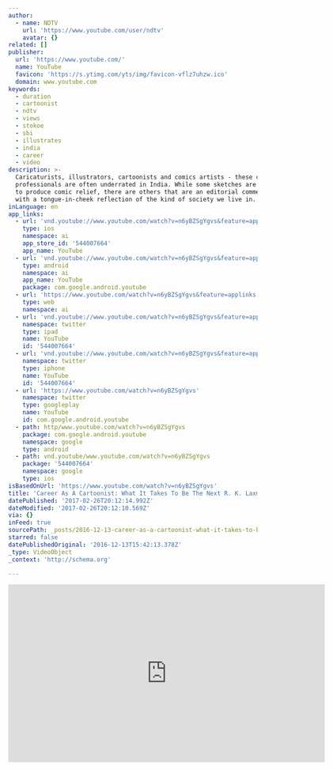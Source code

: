 ```yaml
---
author:
  - name: NDTV
    url: 'https://www.youtube.com/user/ndtv'
    avatar: {}
related: []
publisher:
  url: 'https://www.youtube.com/'
  name: YouTube
  favicon: 'https://s.ytimg.com/yts/img/favicon-vflz7uhzw.ico'
  domain: www.youtube.com
keywords:
  - duration
  - cartoonist
  - ndtv
  - views
  - stokoe
  - sbi
  - illustrates
  - india
  - career
  - video
description: >-
  Caricaturists, illustrators, cartoonists and comics artists - these creative
  professionals are often underrated in India. While some sketches are created
  to produce comic relief, there are others that are an editorial commentary
  with a tongue-in-cheek reflection of the kind of society we live in.
inLanguage: en
app_links:
  - url: 'vnd.youtube://www.youtube.com/watch?v=n6yBZSgYgvs&feature=applinks'
    type: ios
    namespace: ai
    app_store_id: '544007664'
    app_name: YouTube
  - url: 'vnd.youtube://www.youtube.com/watch?v=n6yBZSgYgvs&feature=applinks'
    type: android
    namespace: ai
    app_name: YouTube
    package: com.google.android.youtube
  - url: 'https://www.youtube.com/watch?v=n6yBZSgYgvs&feature=applinks'
    type: web
    namespace: ai
  - url: 'vnd.youtube://www.youtube.com/watch?v=n6yBZSgYgvs&feature=applinks'
    namespace: twitter
    type: ipad
    name: YouTube
    id: '544007664'
  - url: 'vnd.youtube://www.youtube.com/watch?v=n6yBZSgYgvs&feature=applinks'
    namespace: twitter
    type: iphone
    name: YouTube
    id: '544007664'
  - url: 'https://www.youtube.com/watch?v=n6yBZSgYgvs'
    namespace: twitter
    type: googleplay
    name: YouTube
    id: com.google.android.youtube
  - path: http/www.youtube.com/watch?v=n6yBZSgYgvs
    package: com.google.android.youtube
    namespace: google
    type: android
  - path: vnd.youtube/www.youtube.com/watch?v=n6yBZSgYgvs
    package: '544007664'
    namespace: google
    type: ios
isBasedOnUrl: 'https://www.youtube.com/watch?v=n6yBZSgYgvs'
title: 'Career As A Cartoonist: What It Takes To Be The Next R. K. Laxman'
datePublished: '2017-02-26T20:12:14.992Z'
dateModified: '2017-02-26T20:12:10.569Z'
via: {}
inFeed: true
sourcePath: _posts/2016-12-13-career-as-a-cartoonist-what-it-takes-to-be-the-next-r-k-l.md
starred: false
datePublishedOriginal: '2016-12-13T15:42:13.378Z'
_type: VideoObject
_context: 'http://schema.org'

---
```

<iframe src="https://cdn.embedly.com/widgets/media.html?src=https%3A%2F%2Fwww.youtube.com%2Fembed%2Fn6yBZSgYgvs%3Ffeature%3Doembed&amp;url=http%3A%2F%2Fwww.youtube.com%2Fwatch%3Fv%3Dn6yBZSgYgvs&amp;image=https%3A%2F%2Fi.ytimg.com%2Fvi%2Fn6yBZSgYgvs%2Fhqdefault.jpg&amp;key=b7d04c9b404c499eba89ee7072e1c4f7&amp;type=text%2Fhtml&amp;schema=youtube" width="640" height="360" scrolling="no" frameborder="0" allowfullscreen="" style=""></iframe>